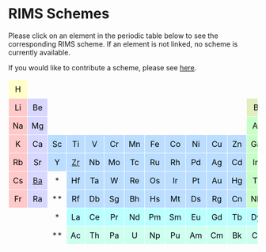 # RIMS Schemes

Please click on an element in the periodic table below
to see the corresponding RIMS scheme.
If an element is not linked,
no scheme is currently available.

If you would like to contribute a scheme,
please see [here](../contribute).


<style type="text/css">
.tg  {border-collapse:collapse;border-spacing:0;}
.tg td{border-color:transparent;border-style:solid;border-width:1px;overflow:hidden;padding:8px 8px;word-break:normal;}

.tg .tg_e1eebd{background-color: #e1eebd; color: #000000; text-align: center; vertical-align: middle;}.tg .tg_b9ffff{background-color: #b9ffff; color: #000000; text-align: center; vertical-align: middle;}.tg .tg_ffc9c9{background-color: #ffc9c9; color: #000000; text-align: center; vertical-align: middle;}.tg .tg_cdffee{background-color: #cdffee; color: #000000; text-align: center; vertical-align: middle;}.tg .tg_ffffc7{background-color: #ffffc7; color: #000000; text-align: center; vertical-align: middle;}.tg .tg_ffe4bb{background-color: #ffe4bb; color: #000000; text-align: center; vertical-align: middle;}.tg .tg_c8ffc8{background-color: #c8ffc8; color: #000000; text-align: center; vertical-align: middle;}.tg .tg_bbddff{background-color: #bbddff; color: #000000; text-align: center; vertical-align: middle;}.tg .tg_d7d7ff{background-color: #d7d7ff; color: #000000; text-align: center; vertical-align: middle;}
</style>

<table class="tg">
<tbody>
  <tr>
    <td class="tg tg_ffffc7">H</td>
    <td></td>
    <td></td>
    <td></td>
    <td></td>
    <td></td>
    <td></td>
    <td></td>
    <td></td>
    <td></td>
    <td></td>
    <td></td>
    <td></td>
    <td></td>
    <td></td>
    <td></td>
    <td></td>
    <td class="tg tg_ffe4bb">He</td>
  </tr>
  <tr>
    <td class="tg tg_ffc9c9">Li</td>
    <td class="tg tg_d7d7ff">Be</td>
    <td></td>
    <td></td>
    <td></td>
    <td></td>
    <td></td>
    <td></td>
    <td></td>
    <td></td>
    <td></td>
    <td></td>
    <td class="tg tg_e1eebd">B</td>
    <td class="tg tg_ffffc7">C</td>
    <td class="tg tg_ffffc7">N</td>
    <td class="tg tg_ffffc7">O</td>
    <td class="tg tg_ffffc7">F</td>
    <td class="tg tg_ffe4bb">Ne</td>
  </tr>
  <tr>
    <td class="tg tg_ffc9c9">Na</td>
    <td class="tg tg_d7d7ff">Mg</td>
    <td></td>
    <td></td>
    <td></td>
    <td></td>
    <td></td>
    <td></td>
    <td></td>
    <td></td>
    <td></td>
    <td></td>
    <td class="tg tg_c8ffc8">Al</td>
    <td class="tg tg_e1eebd">Si</td>
    <td class="tg tg_ffffc7">P</td>
    <td class="tg tg_ffffc7">S</td>
    <td class="tg tg_ffffc7">Cl</td>
    <td class="tg tg_ffe4bb">Ar</td>
  </tr>
  <tr>
    <td class="tg tg_ffc9c9">K</td>
    <td class="tg tg_d7d7ff">Ca</td>
    <td class="tg tg_bbddff">Sc</td>
    <td class="tg tg_bbddff">Ti</td>
    <td class="tg tg_bbddff">V</td>
    <td class="tg tg_bbddff">Cr</td>
    <td class="tg tg_bbddff">Mn</td>
    <td class="tg tg_bbddff">Fe</td>
    <td class="tg tg_bbddff">Co</td>
    <td class="tg tg_bbddff">Ni</td>
    <td class="tg tg_bbddff">Cu</td>
    <td class="tg tg_bbddff">Zn</td>
    <td class="tg tg_c8ffc8">Ga</td>
    <td class="tg tg_e1eebd">Ge</td>
    <td class="tg tg_e1eebd">As</td>
    <td class="tg tg_ffffc7">Se</td>
    <td class="tg tg_ffffc7">Br</td>
    <td class="tg tg_ffe4bb">Kr</td>
  </tr>
  <tr>
    <td class="tg tg_ffc9c9">Rb</td>
    <td class="tg tg_d7d7ff">Sr</td>
    <td class="tg tg_bbddff">Y</td>
    <td class="tg tg_bbddff"><a href="../zr/">Zr</a></td>
    <td class="tg tg_bbddff">Nb</td>
    <td class="tg tg_bbddff">Mo</td>
    <td class="tg tg_bbddff">Tc</td>
    <td class="tg tg_bbddff">Ru</td>
    <td class="tg tg_bbddff">Rh</td>
    <td class="tg tg_bbddff">Pd</td>
    <td class="tg tg_bbddff">Ag</td>
    <td class="tg tg_bbddff">Cd</td>
    <td class="tg tg_c8ffc8">In</td>
    <td class="tg tg_c8ffc8">Sn</td>
    <td class="tg tg_e1eebd">Sb</td>
    <td class="tg tg_e1eebd">Te</td>
    <td class="tg tg_ffffc7">I</td>
    <td class="tg tg_ffe4bb">Xe</td>
  </tr>
  <tr>
    <td class="tg tg_ffc9c9">Cs</td>
    <td class="tg tg_d7d7ff"><a href="../ba/">Ba</a></td>
    <td align="center">*</td>
    <td class="tg tg_bbddff">Hf</td>
    <td class="tg tg_bbddff">Ta</td>
    <td class="tg tg_bbddff">W</td>
    <td class="tg tg_bbddff">Re</td>
    <td class="tg tg_bbddff">Os</td>
    <td class="tg tg_bbddff">Ir</td>
    <td class="tg tg_bbddff">Pt</td>
    <td class="tg tg_bbddff">Au</td>
    <td class="tg tg_bbddff">Hg</td>
    <td class="tg tg_c8ffc8">Tl</td>
    <td class="tg tg_c8ffc8">Pb</td>
    <td class="tg tg_c8ffc8">Bi</td>
    <td class="tg tg_e1eebd">Po</td>
    <td class="tg tg_ffffc7">At</td>
    <td class="tg tg_ffe4bb">Rn</td>
  </tr>
  <tr>
    <td class="tg tg_ffc9c9">Fr</td>
    <td class="tg tg_d7d7ff">Ra</td>
    <td align="center">**</td>
    <td class="tg tg_bbddff">Rf</td>
    <td class="tg tg_bbddff">Db</td>
    <td class="tg tg_bbddff">Sg</td>
    <td class="tg tg_bbddff">Bh</td>
    <td class="tg tg_bbddff">Hs</td>
    <td class="tg tg_bbddff">Mt</td>
    <td class="tg tg_bbddff">Ds</td>
    <td class="tg tg_bbddff">Rg</td>
    <td class="tg tg_bbddff">Cn</td>
    <td class="tg tg_c8ffc8">Nh</td>
    <td class="tg tg_c8ffc8">Fl</td>
    <td class="tg tg_c8ffc8">Mc</td>
    <td class="tg tg_c8ffc8">Lv</td>
    <td class="tg tg_ffffc7">Ts</td>
    <td class="tg tg_ffe4bb">Og</td>
  </tr>
  <tr>
    <td></td>
    <td></td>
    <td align="center">*</td>
    <td class="tg tg_b9ffff">La</td>
    <td class="tg tg_b9ffff">Ce</td>
    <td class="tg tg_b9ffff">Pr</td>
    <td class="tg tg_b9ffff">Nd</td>
    <td class="tg tg_b9ffff">Pm</td>
    <td class="tg tg_b9ffff">Sm</td>
    <td class="tg tg_b9ffff">Eu</td>
    <td class="tg tg_b9ffff">Gd</td>
    <td class="tg tg_b9ffff">Tb</td>
    <td class="tg tg_b9ffff">Dy</td>
    <td class="tg tg_b9ffff">Ho</td>
    <td class="tg tg_b9ffff">Er</td>
    <td class="tg tg_b9ffff">Tm</td>
    <td class="tg tg_b9ffff">Yb</td>
    <td class="tg tg_b9ffff">Lu</td>
  </tr>
  <tr>
    <td></td>
    <td></td>
    <td align="center">**</td>
    <td class="tg tg_cdffee">Ac</td>
    <td class="tg tg_cdffee">Th</td>
    <td class="tg tg_cdffee">Pa</td>
    <td class="tg tg_cdffee">U</td>
    <td class="tg tg_cdffee">Np</td>
    <td class="tg tg_cdffee">Pu</td>
    <td class="tg tg_cdffee">Am</td>
    <td class="tg tg_cdffee">Cm</td>
    <td class="tg tg_cdffee">Bk</td>
    <td class="tg tg_cdffee">Cf</td>
    <td class="tg tg_cdffee">Es</td>
    <td class="tg tg_cdffee">Fm</td>
    <td class="tg tg_cdffee">Md</td>
    <td class="tg tg_cdffee">No</td>
    <td class="tg tg_cdffee">Lr</td>
  </tr>
</tbody>
</table>